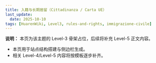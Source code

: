 ```yaml
---
title: 入籍与长期居留（Cittadinanza / Carta UE）
last_update:
  date: 2025-10-10
tags: [HuarenWiki, Level3, rules-and-rights, immigrazione-civile]
---
```

**说明：** 本页为该主题的 Level-3 骨架占位，后续将补充 Level-5 正文内容。

- 本页用于站点结构搭建与侧边栏生成。
- 相关 Level-4/Level-5 内容将按模板逐步补齐。
